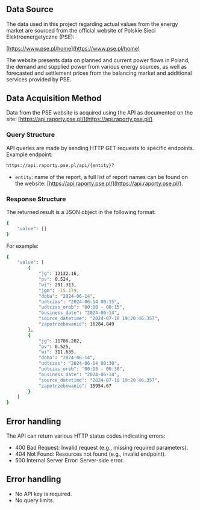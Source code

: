 # 

## Data Source

The data used in this project regarding actual values from the energy market are sourced from the official website of Polskie Sieci Elektroenergetyczne (PSE):

[https://www.pse.pl/home](https://www.pse.pl/home)

The website presents data on planned and current power flows in Poland, the demand and supplied power from various energy sources, as well as forecasted and settlement prices from the balancing market and additional services provided by PSE.

## Data Acquisition Method

Data from the PSE website is acquired using the API as documented on the site: [https://api.raporty.pse.pl/](https://api.raporty.pse.pl/)

### Query Structure

API queries are made by sending HTTP GET requests to specific endpoints. Example endpoint:

```bash
https://api.raporty.pse.pl/api/{entity}?
```
- `entity`: name of the report, a full list of report names can be found on the website: [https://api.raporty.pse.pl/](https://api.raporty.pse.pl/).

### Response Structure

The returned result is a JSON object in the following format:

```bash
{
    "value": []
}
```

For example:

```bash
{
    "value": [
        {
            "jg": 12132.16,
            "pv": 0.524,
            "wi": 291.313,
            "jgm": -15.179,
            "doba": "2024-06-14",
            "udtczas": "2024-06-14 00:15",
            "udtczas_oreb": "00:00 - 00:15",
            "business_date": "2024-06-14",
            "source_datetime": "2024-07-18 19:20:46.357",
            "zapotrzebowanie": 16284.849
        },
        {
            "jg": 11786.202,
            "pv": 0.525,
            "wi": 311.635,
            "doba": "2024-06-14",
            "udtczas": "2024-06-14 00:30",
            "udtczas_oreb": "00:15 - 00:30",
            "business_date": "2024-06-14",
            "source_datetime": "2024-07-18 19:20:46.357",
            "zapotrzebowanie": 15954.67
        }
    ]
}
```

## Error handling

The API can return various HTTP status codes indicating errors:
- 400 Bad Request: Invalid request (e.g., missing required parameters).
- 404 Not Found: Resources not found (e.g., invalid endpoint).
- 500 Internal Server Error: Server-side error.

## Error handling

- No API key is required.
- No query limits.